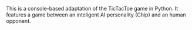 This is a console-based adaptation of the TicTacToe game in Python.
It features a game between an inteligent AI personality (Chip) and an human opponent.
